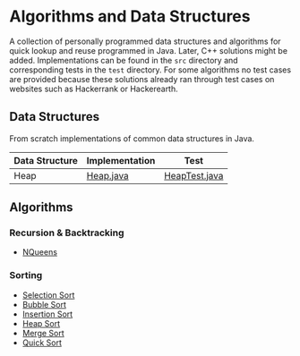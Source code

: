 # Algorithms and Data Structures
A collection of personally programmed data structures and algorithms for quick lookup and reuse programmed in Java. Later, C++ solutions might be added.
Implementations can be found in the `src` directory and corresponding tests in the `test` directory.
For some algorithms no test cases are provided because these solutions already ran through test cases on websites such as Hackerrank or Hackerearth.


## Data Structures
From scratch implementations of common data structures in Java.
<br>

Data Structure | Implementation | Test
--- | --- | ---
Heap | [Heap.java](src/DataStructures/Heap.java) | [HeapTest.java](tests/DataStructures/HeapTest.java)


## Algorithms

### Recursion & Backtracking
- [NQueens](src/Algorithms/RecursionAndBacktracking/NQueens.java)

### Sorting
- [Selection Sort](src/Algorithms/Sorting/SelectionSort.java)
- [Bubble Sort](src/Algorithms/Sorting/BubbleSort.java)
- [Insertion Sort](src/Algorithms/Sorting/InsertionSort.java)
- [Heap Sort](src/Algorithms/Sorting/HeapSort.java)
- [Merge Sort](src/Algorithms/Sorting/MergeSort.java)
- [Quick Sort](src/Algorithms/Sorting/QuickSort.java)


